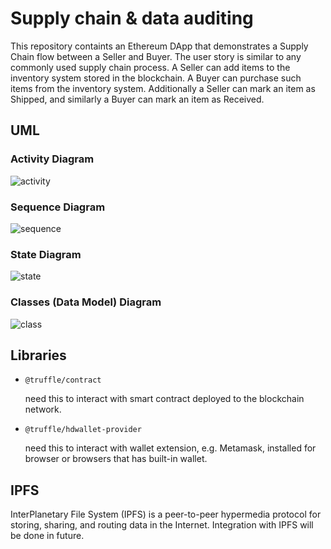 # Supply chain & data auditing

This repository containts an Ethereum DApp that demonstrates a Supply Chain flow between a Seller and Buyer. The user story is similar to any commonly used supply chain process. A Seller can add items to the inventory system stored in the blockchain. A Buyer can purchase such items from the inventory system. Additionally a Seller can mark an item as Shipped, and similarly a Buyer can mark an item as Received.

## UML

### Activity Diagram

![activity](https://www.plantuml.com/plantuml/svg/tLVHZk8m37pdA_p8_iBjm-wlc6IwZKYJAdRW-FihD5MYMnOET2VrjYyeyKpi6IUMU1Vbf7dmn4RTmUbfap22TKFJ9qUdfgVjEHR3syjbqx20jZsd0qJdBTVHjkCq8BszaFO8j3r1fbZvVf19O0K57Caf1eeTvT6yDWWN9io0e2Jxt0HcV4a7EqVWppM4M5CWs4tvTLrJvvYYWSZzEfTuKnuvgOclCYfBoB3tI6SGnUG-N61Fjv9LXNcqh9Y5Yh9cgVf_yw78WQs8wtwqljHLzQVoMbgbjF17BMUpVzRlAd0bVazQLcssmFldpPxKhS3f5ZKcP_1bExgOIDXZnGtPvLFjXtMYoUsonZzioYBmTaz6TfOGOlxeBupcXB_VaNWCIEGiQQGTocMuHsg4t-LfuY0T4Wqnu3J1o-NwyXP8zFPQK10iSJWHVXg8bFDsRFQaiHQmsgVSk_7ffopHhsHadcMCgvwP2GRkWEfrWhBp3xXTD7x2tt7iwKVscR2KV8im8ujQ-_flJHrpCZrBuwg9GVA01oRVKkh_FlsAyifxPFgLrjwOVulLtsi88jZv_yPbzJujy-1_0G00)

### Sequence Diagram

![sequence](https://www.plantuml.com/plantuml/svg/RSjBgi9048NXUQsYDt0tS0UIhLGgHzBOZxOU0NSlA4B4dbMTdsynP_Me9HdkWIQWAsk5fhzBUb__QMSzO3ufGxl0R5PORfFPK0fjsLpp6jw_sXgFar0uv_8oUnxqUSz08SW7I7gp-64ZL7Osq8AsHItq1000)

### State Diagram

![state](https://www.plantuml.com/plantuml/svg/dP91ImCn48Nl-HKvjj85puAbq2fu4psAI4ncky5iiaoIIX7_kzbcqcqb23MNNVBcVRoPoSe7WI7sXgUV08mTFhmLs0E-kKyBYdynnjDvkNfjLBffbft07VYGf1lkhDdV7wfprL5hK6-xq2m7T1Ay1tLQk-0xGDtkry8Om9bBjTfcwM4ppwHYd4X2VboEoQx2Q1q-2mCNGBxBJ9Js0VLx36uQ34-7a3GRxmn5t4prYvH2gplhuhQR3UXKbE4HjOGvoo57LsEW3GdGwM40zP-4245e0-VnY4Vn42JeNS4_aM52I6Tzx7yXo5GOGqJPYUD6rsJveyc4ftSncaurVikl6QDLrqLQUqKfopoNbgEKrr2vf-bM9Egogb7BTN45LiNUi1y0)

### Classes (Data Model) Diagram

![class](https://www.plantuml.com/plantuml/svg/bLVDZjis4BxhANXS9siV2hG70rcaJHfaWI89TeDUYgAWfR5DM185_ZWmqiszhz1doJlb5KgAub0UMb6TGrRazysduJT3Ydwf3LV6DZKhQwvrKV2DDegN9epPWwn1iyy5S_-MIxQrRMc4RBKRz7Eh5HEj0TNosZttKryOhweR7tZhdnHelHW01OqymcLippK1rcmZPLqy5GMqHfXJdyoGotEs0Qv0hLd3kqwqkviXYhsuwyCMFgu8YtZb4hODg3u-BGQEJXTNyXnfFrSLL55lGS07luGn7DKQMOcj03KIb6rzYd4tYTafsO4o0f2wPEL0q-jW-Sh_N-IsexRGg4py2hYRp0Xd2Gqy1Qrqwa3p_CB-kYGHiL3977wAdhyMsYYniKREsPwOr7cANsr-2ftplqBcDIL8-jDLkCGXoT5Q98IK8m5J5I4CKfGtNCrlWq2YfKZGrLK8KJC5s79rNVi7rKdR2PmIeMPZTkWp2QOM8qZTVG33HJtdBz9oXn6ytkCGD-ko2hHhV4RbAQSpmZWXwZQIazzK8dSSuTppzvzQlgbXsksFYhTw2yeHGUczwAB8BVk_thhGMMEb4hkUjuwottDL1aNaejdl2K3SIujOfCm6ZfbQw8YAda-Jm-VMDkpHS9E-jc-vEe8sK0tZ3qgMZfx6l3pWu8rKZxo6OVGewmWykZTrI7k04iGnILXLxhcNJ5_yUmCDvg0FzjlNVwrepGy__ZJCsQwaSy7T-zTk_jn5NoFH-kqx0x_Z3JZOdwJjBaFlswrK3VSbdIRzvd1ZA_WEGxQxYvHEoSgMncL85XQHTzA0deZwe4G9MQ1mDlfwUgJ_6-R7NxtS43miScYuhX08D-MZxJftqTXpqUB63FjokQJzT3Da-kthFxIr28HTHkUnuGWGUe_IiGrp03kI8jYSvz2mD3msS7L7K69xUiLhUgRvGd5H_TfAkzj7gOYKUoWFl_FQGa86Q4_jGZLg5WB1AZAx3KRHQPriIdF193gjq2BoFceGdfVfk4H_1ehVlMH67-oePtMwtaV2Yxl-K5YCMM-5DbATBfB39ldZpnZmMHjkHFd4AjXoMvj-Ewp3QHSpnXCR4pw8khwXrV1vn5VXr-HsUEDgjQANZbIkSUHYL5mITDv73XmNzqmZ2b-XeQ6kYOPJlK9WOq_dyUHIYytM2wQs3sDize2FckvSLCjwFYNId4IXRsGK8LSJx5mIDKYbCFpXDBkKkDV0b7il-elT-azj2wY-PjWsUV_aZNHPyECdEI587e9EcWZDZYzoB_17zzcFvELIilvX7MyxfoALTfeJwZC91-Ud2IIBrIemjADOxTP0SyWPcC4b4Dy_0HTXk5m-wu6rTywMfYX67pI7_dt7ncdcACao9wGaSmnpl8J6-ovDwHaRpZ5_TSimtpDZarz2MzccBlu3)

## Libraries

- `@truffle/contract`

  need this to interact with smart contract deployed to the blockchain network.

- `@truffle/hdwallet-provider`

  need this to interact with wallet extension, e.g. Metamask, installed for browser or browsers that has built-in wallet.

## IPFS

InterPlanetary File System (IPFS) is a peer-to-peer hypermedia protocol for storing, sharing, and routing data in the Internet. Integration with IPFS will be done in future.
